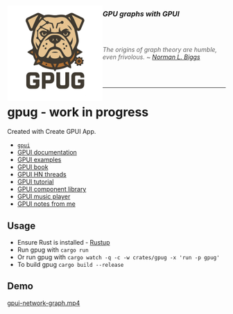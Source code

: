 <p dir="auto">
  <a href="https://github.com/jerlendds/gpug">
    <img src="./logo.png" height="220px" alt="GPUG logo" align="left" />
  </a>

  <h3 align="left">
    <i>GPU graphs with GPUI</i>
  </h3>
  <br />
  <br />

> *The origins of graph theory are humble, even frivolous.*
> ~ [*Norman L. Biggs*](https://en.wikipedia.org/wiki/Norman_L._Biggs)
  <br />
  <br />
</p>

---

# gpug - work in progress


Created with Create GPUI App.

- [`gpui`](https://www.gpui.rs/)
- [GPUI documentation](https://github.com/zed-industries/zed/tree/main/crates/gpui/docs)
- [GPUI examples](https://github.com/zed-industries/zed/tree/main/crates/gpui/examples)
- [GPUI book](https://matinaniss.github.io/gpui-book/introduction.html)
- [GPUI HN threads](https://duckduckgo.com/?t=ffab&q=%22gpui%22%20site%3Anews.ycombinator.com&ia=web)
- [GPUI tutorial](https://github.com/hedge-ops/gpui-tutorial)
- [GPUI component library](https://github.com/longbridge/gpui-component)
- [GPUI music player](https://github.com/143mailliw/hummingbird)
- [GPUI notes from me](https://studium.dev/tech/playing-gpui-rust)

## Usage

- Ensure Rust is installed - [Rustup](https://rustup.rs/)
- Run gpug with `cargo run`
- Or run gpug with `cargo watch -q -c -w crates/gpug -x 'run -p gpug'`
- To build gpug `cargo build --release`

## Demo

[gpui-network-graph.mp4](https://github.com/user-attachments/assets/75b3a6d1-3cf1-42c2-9dc7-1f48b570e9bd)
